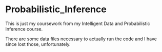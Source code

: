 # Probabilistic_Inference

This is just my coursework from my Intelligent Data and Probabilistic Inference course.

There are some data files necessary to actually run the code and I have since lost those, unfortunately.
